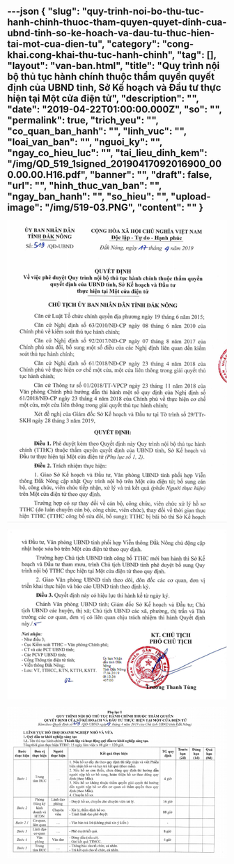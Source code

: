 ---json
{
    "slug": "quy-trinh-noi-bo-thu-tuc-hanh-chinh-thuoc-tham-quyen-quyet-dinh-cua-ubnd-tinh-so-ke-hoach-va-dau-tu-thuc-hien-tai-mot-cua-dien-tu",
    "category": "cong-khai.cong-khai-thu-tuc-hanh-chinh",
    "tag": [],
    "layout": "van-ban.html",
    "title": "Quy trình nội bộ thủ tục hành chính thuộc thẩm quyền  quyết định của UBND tỉnh, Sở Kế hoạch và Đầu tư  thực hiện tại Một cửa điện tử",
    "description": "",
    "date": "2019-04-22T01:00:00.000Z",
    "so": "",
    "permalink": true,
    "trich_yeu": "",
    "co_quan_ban_hanh": "",
    "linh_vuc": "",
    "loai_van_ban": "",
    "nguoi_ky": "",
    "ngay_co_hieu_luc": "",
    "tai_lieu_dinh_kem": "/img/QD_519_1signed_20190417092016900_000.00.00.H16.pdf",
    "banner": "",
    "draft": false,
    "url": "",
    "hinh_thuc_van_ban": "",
    "ngay_ban_hanh": "",
    "so_hieu": "",
    "upload-image": "/img/519-03.PNG",
    "__content__": ""
}
---
<p><img alt="" src="/img/519-01.PNG" /></p>

<p><img alt="" src="/img/519-02.PNG" /></p>

<p><img alt="" src="/img/519-03.PNG" /></p>
